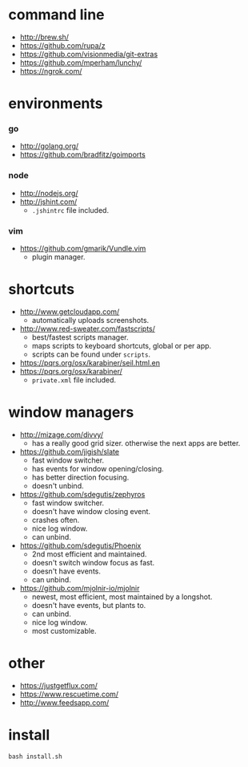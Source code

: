 # command line
* http://brew.sh/
* https://github.com/rupa/z
* https://github.com/visionmedia/git-extras
* https://github.com/mperham/lunchy/
* https://ngrok.com/

# environments
### go
* http://golang.org/
* https://github.com/bradfitz/goimports

### node
* http://nodejs.org/
* http://jshint.com/
  - `.jshintrc` file included.

### vim
* https://github.com/gmarik/Vundle.vim
  - plugin manager.

# shortcuts
* http://www.getcloudapp.com/
  - automatically uploads screenshots.
* http://www.red-sweater.com/fastscripts/
  - best/fastest scripts manager.
  - maps scripts to keyboard shortcuts, global or per app.
  - scripts can be found under `scripts`.
* https://pqrs.org/osx/karabiner/seil.html.en
* https://pqrs.org/osx/karabiner/
  - `private.xml` file included.

# window managers
* http://mizage.com/divvy/
  - has a really good grid sizer. otherwise the next apps are better.
* https://github.com/jigish/slate
  - fast window switcher.
  - has events for window opening/closing.
  - has better direction focusing.
  - doesn't unbind.
* https://github.com/sdegutis/zephyros
  - fast window switcher.
  - doesn't have window closing event.
  - crashes often.
  - nice log window.
  - can unbind.
* https://github.com/sdegutis/Phoenix
  - 2nd most efficient and maintained.
  - doesn't switch window focus as fast.
  - doesn't have events.
  - can unbind.
* https://github.com/mjolnir-io/mjolnir
  - newest, most efficient, most maintained by a longshot.
  - doesn't have events, but plants to.
  - can unbind.
  - nice log window.
  - most customizable.

# other
* https://justgetflux.com/
* https://www.rescuetime.com/
* http://www.feedsapp.com/
 
# install

    bash install.sh
